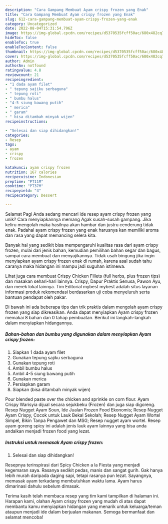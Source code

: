 ```yaml
---
description: "Cara Gampang Membuat Ayam crispy frozen yang Enak"
title: "Cara Gampang Membuat Ayam crispy frozen yang Enak"
slug: 612-cara-gampang-membuat-ayam-crispy-frozen-yang-enak
category: Uncategorized
date: 2022-08-04T15:31:54.796Z
image: https://img-global.cpcdn.com/recipes/d5370535fcff50ac/680x482cq70/ayam-crispy-frozen-foto-resep-utama.jpg
hideToc: false
enableToc: true
enableTocContent: false
thumbnail: https://img-global.cpcdn.com/recipes/d5370535fcff50ac/680x482cq70/ayam-crispy-frozen-foto-resep-utama.jpg
cover: https://img-global.cpcdn.com/recipes/d5370535fcff50ac/680x482cq70/ayam-crispy-frozen-foto-resep-utama.jpg
author: Admin
authorAv: notfound
ratingvalue: 4.8
reviewcount: 21
recipeingredient:
- "1 dada ayam filet"
- " tepung sajiku serbaguna"
- " tepung roti"
- " bumbu halus"
- "4-5 siung bawang putih"
- " merica"
- " garam"
- " bisa ditambah minyak wijen"
recipeinstructions:

- "Selesai dan siap dihidangkan!"
categories:
- Resep
tags:
- ayam
- crispy
- frozen

katakunci: ayam crispy frozen 
nutrition: 167 calories
recipecuisine: Indonesian
preptime: "PT11M"
cooktime: "PT37M"
recipeyield: "4"
recipecategory: Dessert

---
```



Selamat Pagi Anda sedang mencari ide resep ayam crispy frozen yang unik? Cara menyiapkannya memang Agak susah-susah gampang. Jika keliru mengolah maka hasilnya akan hambar dan justru cenderung tidak enak. Padahal ayam crispy frozen yang enak harusnya kan memiliki aroma dan rasa yang dapat memancing selera kita.


Banyak hal yang sedikit bisa mempengaruhi kualitas rasa dari ayam crispy frozen, mulai dari jenis bahan, kemudian pemilihan bahan segar dan bagus, sampai cara membuat dan menyajikannya. Tidak usah bingung jika ingin menyiapkan ayam crispy frozen enak di rumah, karena asal sudah tahu caranya maka hidangan ini mampu jadi suguhan istimewa.

Lihat juga cara membuat Crispy Chicken Fillets (full herbs, plus frozen tips) dan masakan sehari-hari lainnya. Crispy, Dapur Praktis Senusa, Pawon Ayu, dan merek lokal lainnya. Tim Editorial mybest mybest adalah situs layanan informasi produk rekomendasi berdasarkan uji coba menyeluruh serta bantuan pendapat oleh pakar.


Di bawah ini ada beberapa tips dan trik praktis dalam mengolah ayam crispy frozen yang siap dikreasikan. Anda dapat menyiapkan Ayam crispy frozen memakai 8 bahan dan 0 tahap pembuatan. Berikut ini langkah-langkah dalam menyiapkan hidangannya.

<!--inarticleads1-->

##### Bahan-bahan dan bumbu yang digunakan dalam menyiapkan Ayam crispy frozen:

1. Siapkan 1 dada ayam filet
1. Gunakan  tepung sajiku serbaguna
1. Gunakan  tepung roti
1. Ambil  bumbu halus
1. Ambil 4-5 siung bawang putih
1. Gunakan  merica
1. Persiapkan  garam
1. Siapkan  (bisa ditambah minyak wijen)


Pour blended paste over the chicken and sprinkle on corn flour. Ayam Crispy Warisyia dijual secara sejukbeku (Frozen) dan juga siap digoreng. Resep Nugget Ayam Soun, Ide Jualan Frozen Food Ekonomis; Resep Nugget Ayam Crispy, Cocok untuk Lauk Bekal Sekolah; Resep Nugget Ayam Wortel Simpel, Bikin Tanpa Pengawet dan MSG; Resep nugget ayam wortel. Resep ayam goreng spicy ini adalah jenis lauk ayam lainnya yang bisa anda andalkan menjadi frozen food yang lezat. 

<!--inarticleads2-->

##### Instruksi untuk memasak Ayam crispy frozen:


1. Selesai dan siap dihidangkan!

Resepnya terinspirasi dari Spicy Chicken a la Fiesta yang menjadi kegemaran saya. Rasanya sedikit pedas, manis dan sangat gurih. Gak hanya lebih murah daripada daging sapi, tetapi rasanya pun lezat. Sayangnya, memasak ayam terkadang membutuhkan waktu lama. Ayam harus dimarinasi dahulu sebelum dimasak. 

Terima kasih telah membaca resep yang tim kami tampilkan di halaman ini. Harapan kami, olahan Ayam crispy frozen yang mudah di atas dapat membantu kamu menyiapkan hidangan yang menarik untuk keluarga/teman ataupun menjadi ide dalam berjualan makanan. Semoga bermanfaat dan selamat mencoba!
